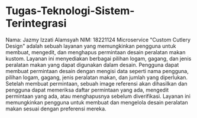 # Tugas-Teknologi-Sistem-Terintegrasi

Nama: Jazmy Izzati Alamsyah
NIM: 18221124
Microservice "Custom Cutlery Design" adalah sebuah layanan yang memungkinkan pengguna untuk membuat, mengedit, dan menghapus permintaan desain peralatan makan kustom. Layanan ini menyediakan berbagai pilihan logam, gagang, dan jenis peralatan makan yang dapat digunakan dalam desain. Pengguna dapat membuat permintaan desain dengan mengisi data seperti nama pengguna, pilihan logam, gagang, jenis peralatan makan, dan jumlah yang diperlukan. Setelah membuat permintaan, sebuah image referensi akan dihasilkan dan pengguna dapat memeriksa daftar permintaan yang ada, mengedit permintaan yang ada, atau menghapusnya sebelum diverifikasi. Layanan ini memungkinkan pengguna untuk membuat dan mengelola desain peralatan makan sesuai dengan preferensi mereka.
